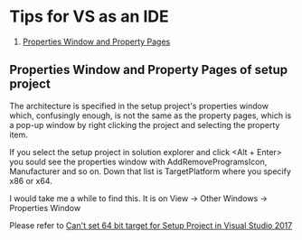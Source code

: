 # Tips for VS as an IDE

1. [Properties Window and Property Pages](#properties-window-and-property-pages-of-setup-project)


## Properties Window and Property Pages of setup project

The architecture is specified in the setup project's properties window which, 
confusingly enough, is not the same as the property pages, which is a pop-up window 
by right clicking the project and selecting the property item.

If you select the setup project in solution explorer and click <Alt + Enter> you sould see the 
properties window with AddRemoveProgramsIcon, Manufacturer and so on. Down that list is 
TargetPlatform where you specify x86 or x64.

I would take me a while to find this. It is on View -> Other Windows -> Properties Window

Please refer to [Can't set 64 bit target for Setup Project in Visual Studio 2017](https://stackoverflow.com/questions/47143721/cant-set-64-bit-target-for-setup-project-in-visual-studio-2017)


